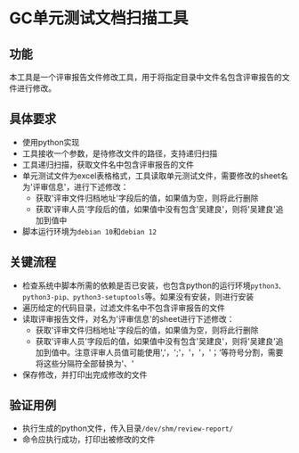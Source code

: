 # GC单元测试文档扫描工具
## 功能
本工具是一个评审报告文件修改工具，用于将指定目录中文件名包含评审报告的文件进行修改。

## 具体要求
- 使用python实现
- 工具接收一个参数，是待修改文件的路径，支持递归扫描
- 工具递归扫描，获取文件名中包含评审报告的文件
- 单元测试文件为excel表格格式，工具读取单元测试文件，需要修改的sheet名为'评审信息'，进行下述修改：
  - 获取'评审文件归档地址'字段后的值，如果值为空，则将此行删除
  - 获取'评审人员'字段后的值，如果值中没有包含'吴建良'，则将'吴建良'追加到值中
- 脚本运行环境为`debian 10`和`debian 12`

## 关键流程
- 检查系统中脚本所需的依赖是否已安装，也包含python的运行环境`python3、python3-pip、python3-setuptools`等。如果没有安装，则进行安装
- 遍历给定的代码目录，过滤文件名中不包含评审报告的文件
- 读取评审报告文件，对名为'评审信息'的sheet进行下述修改：
  - 获取'评审文件归档地址'字段后的值，如果值为空，则将此行删除
  - 获取'评审人员'字段后的值，如果值中没有包含'吴建良'，则将'吴建良'追加到值中。注意评审人员值可能使用','，';'，'，'，'；‘等符号分割，需要将这些分隔符全部替换为'、'
- 保存修改，并打印出完成修改的文件

## 验证用例
- 执行生成的python文件，传入目录`/dev/shm/review-report/`
- 命令应执行成功，打印出被修改的文件
